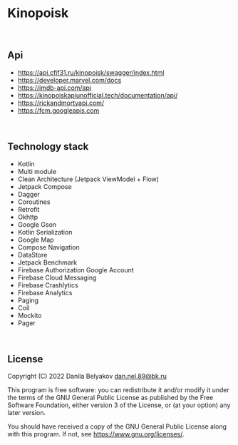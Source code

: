 
# Kinopoisk
<br>

## Api
- <https://api.cfif31.ru/kinopoisk/swagger/index.html>
- <https://developer.marvel.com/docs>
- <https://imdb-api.com/api>
- <https://kinopoiskapiunofficial.tech/documentation/api/>
- <https://rickandmortyapi.com/>
- <https://fcm.googleapis.com>
<br>

## Technology stack
- Kotlin
- Multi module
- Clean Architecture (Jetpack ViewModel + Flow)
- Jetpack Compose
- Dagger
- Coroutines
- Retrofit
- Okhttp
- Google Gson
- Kotlin Serialization
- Google Map
- Compose Navigation
- DataStore
- Jetpack Benchmark
- Firebase Authorization Google Account
- Firebase Cloud Messaging
- Firebase Crashlytics
- Firebase Analytics
- Paging
- Coil
- Mockito
- Pager
<br>

## License
Copyright (C) 2022 Danila Belyakov dan.nel.89@bk.ru

This program is free software: you can redistribute it and/or modify
it under the terms of the GNU General Public License as published by
the Free Software Foundation, either version 3 of the License, or
(at your option) any later version.

You should have received a copy of the GNU General Public License
along with this program.  If not, see <https://www.gnu.org/licenses/>.
